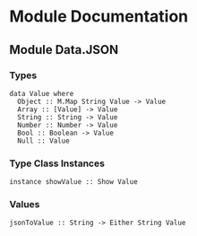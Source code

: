 # Module Documentation

## Module Data.JSON

### Types

    data Value where
      Object :: M.Map String Value -> Value
      Array :: [Value] -> Value
      String :: String -> Value
      Number :: Number -> Value
      Bool :: Boolean -> Value
      Null :: Value


### Type Class Instances

    instance showValue :: Show Value


### Values

    jsonToValue :: String -> Either String Value